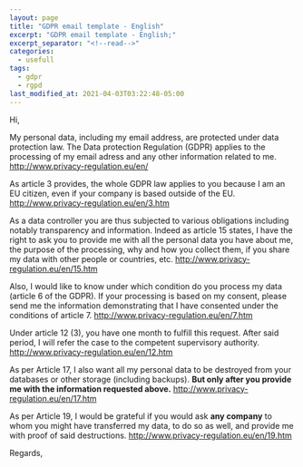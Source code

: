 ```yaml
---
layout: page
title: "GDPR email template - English"
excerpt: "GDPR email template - English;"
excerpt_separator: "<!--read-->"
categories:
  - usefull
tags:
  - gdpr
  - rgpd
last_modified_at: 2021-04-03T03:22:48-05:00
---
```

Hi,

My personal data, including my email address, are protected under data protection law. The Data protection Regulation (GDPR) applies to the processing of my email adress and any other information related to me.
	http://www.privacy-regulation.eu/en/

As article 3 provides, the whole GDPR law applies to you because I am an EU citizen, even if your company is based outside of the EU.
	http://www.privacy-regulation.eu/en/3.htm

As a data controller you are thus subjected to various obligations including notably transparency and information.
Indeed as article 15 states, I have the right to ask you to provide me with all the personal data you have about me, the purpose of the processing, why and how you collect them, if you share my data with other people or countries, etc.
	http://www.privacy-regulation.eu/en/15.htm

Also, I would like to know under which condition do you process my data (article 6 of the GDPR). If your processing is based on my consent, please send me the information demonstrating that I have consented under the conditions of article 7.
	http://www.privacy-regulation.eu/en/7.htm

Under article 12 (3), you have one month to fulfill this request. After said period, I will refer the case to the competent supervisory authority.
	http://www.privacy-regulation.eu/en/12.htm

As per Article 17, I also want all my personal data to be destroyed from your databases or other storage (including backups). **But only after you provide me with the information requested above.**
	http://www.privacy-regulation.eu/en/17.htm

As per Article 19, I would be grateful if you would ask **any company** to whom you might have transferred my data, to do so as well, and provide me with proof of said destructions.
	http://www.privacy-regulation.eu/en/19.htm

Regards,
